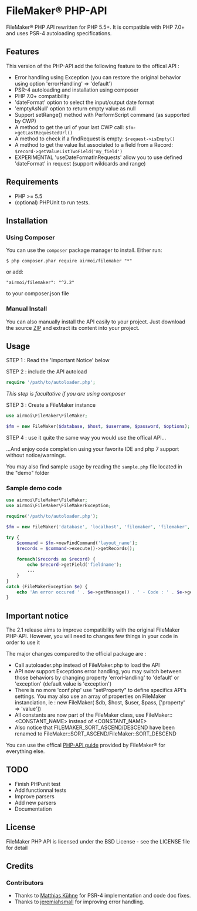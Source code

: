 # FileMaker® PHP-API
FileMaker® PHP API rewritten for PHP 5.5+.
It is compatible with PHP 7.0+ and uses PSR-4 autoloading specifications.

## Features
This version of the PHP-API add the following feature to the offical API :
* Error handling using Exception (you can restore the original behavior using option 'errorHandling' => 'default')
* PSR-4 autoloading and installation using composer
* PHP 7.0+ compatibility
* 'dateFormat' option to select the input/output date format
* 'emptyAsNull' option to return empty value as null
* Support setRange() method with PerformScript command (as supported by CWP)
* A method to get the url of your last CWP call: `$fm->getLastRequestedUrl()`
* A method to check if a findRequest is empty: `$request->isEmpty()`
* A method to get the value list associated to a field from a Record: `$record->getValueListTwoField('my_field')`
* EXPERIMENTAL 'useDateFormatInRequests' allow you to use defined 'dateFormat' in request (support wildcards and range)

## Requirements

* PHP >= 5.5
* (optional) PHPUnit to run tests.

## Installation

### Using Composer
You can use the `composer` package manager to install. Either run:

    $ php composer.phar require airmoi/filemaker "*"

or add:

    "airmoi/filemaker": "^2.2"

to your composer.json file

### Manual Install

You can also manually install the API easily to your project. Just download the source [ZIP](https://github.com/airmoi/FileMaker/archive/master.zip) and extract its content into your project.

## Usage

STEP 1 : Read the 'Important Notice' below

STEP 2 : include the API autoload

```php
require '/path/to/autoloader.php';
```
*This step is facultative if you are using composer*

STEP 3 : Create a FileMaker instance
```php
use airmoi\FileMaker\FileMaker;

$fm = new FileMaker($database, $host, $username, $password, $options);
```

STEP 4 : use it quite the same way you would use the offical API...

...And enjoy code completion using your favorite IDE and php 7 support without notice/warnings.

You may also find sample usage by reading the `sample.php` file located in the "demo" folder 

### Sample demo code

```php
use airmoi\FileMaker\FileMaker;
use airmoi\FileMaker\FileMakerException;

require('/path/to/autoloader.php');

$fm = new FileMaker('database', 'localhost', 'filemaker', 'filemaker', ['prevalidate' => true]);

try {
    $command = $fm->newFindCommand('layout_name');
    $records = $command->execute()->getRecords(); 
    
    foreach($records as $record) {
        echo $record->getField('fieldname');
        ...
    }
} 
catch (FileMakerException $e) {
    echo 'An error occured ' . $e->getMessage() . ' - Code : ' . $e->getCode();
}
```

## Important notice

The 2.1 release aims to improve compatibility with the original FileMaker PHP-API.
However, you will need to changes few things in your code in order to use it

The major changes compared to the official package are : 

* Call autoloader.php instead of FileMaker.php to load the API
* API now support Exceptions error handling, you may switch between those behaviors by changing property 'errorHandling' to 'default' or 'exception' (default value is 'exception')
* There is no more 'conf.php' use "setProperty" to define specifics API's settings. You may also use an array of properties on FileMaker instanciation, ie : new FileMaker( $db, $host, $user, $pass, ['property' => 'value'])
* All constants are now part of the FileMaker class, use FileMaker::<CONSTANT_NAME> instead of <CONSTANT_NAME>
* Also notice that FILEMAKER_SORT_ASCEND/DESCEND have been renamed to FileMaker::SORT_ASCEND/FileMaker::SORT_DESCEND

You can use the offical [PHP-API guide](https://fmhelp.filemaker.com/docs/14/fr/fms14_cwp_guide.pdf) provided by FileMaker® for everything else.

## TODO
* Finish PHPunit test
* Add functionnal tests
* Improve parsers
* Add new parsers
* Documentation

## License
FileMaker PHP API is licensed under the BSD License - see the LICENSE file for detail

## Credits

### Contributors

- Thanks to [Matthias Kühne](https://github.com/MatthiasKuehneEllerhold) for PSR-4 implementation and code doc fixes.
- Thanks to [jeremiahsmall](https://github.com/jeremiahsmall) for improving error handling.
